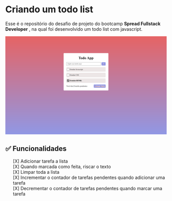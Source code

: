 # Criando um todo list

Esse é o repositório do desafio de projeto do bootcamp **Spread Fullstack Developer** , na qual foi desenvolvido um todo list com javascript.

![Todo List Javascript!](images/preview-todolist.png "Todo List Javascript")

## ✅ Funcionalidades

<ul style="list-style: none;">     
    <li>[X] Adicionar tarefa a lista</li>
    <li>[X] Quando marcada como feita, riscar o texto</li>
    <li>[X] Limpar toda a lista</li>
    <li>[X] Incrementar o contador de tarefas pendentes quando adicionar uma tarefa</li>
    <li>[X] Decrementar o contador de tarefas pendentes quando marcar uma tarefa</li>
</ul>